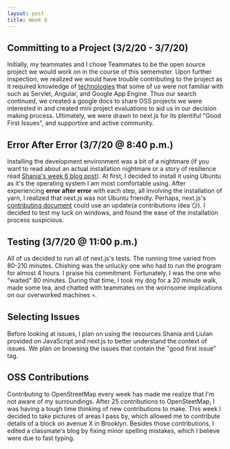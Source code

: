 ```yaml
---
layout: post
title: Week 6
---
```


Committing to a Project (3/2/20 - 3/7/20)
---
Initially, my teammates and I chose Teammates to be the open source project we would work on in the course of this sememster. Upon further inspection, we realized we would have trouble contributing to the project as it required knowledge of [technologies](https://github.com/TEAMMATES/teammates/blob/master/docs/CONTRIBUTING.md) that some of us were not familiar with such as Servlet, Angular, and Google App Engine. Thus our search continued, we created a google docs to share OSS projects we were interested in and created mini project evaluations to aid us in our decision making process. Ultimately, we were drawn to next.js for its plentiful "Good First Issues", and supportive and active community. 

Error After Error (3/7/20 @ 8:40 p.m.)
---
Installing the development environment was a bit of a nightmare (if you want to read about an actual installation nightmare or a story of resilience read [Shania's week 6 blog post]()). At first, I decided to install it using Ubuntu as it's the operating system I am most comfortable using. After experiencing **error after error** with each step, all involving the installation of yarn, I realized that next.js was not Ubuntu friendly. Perhaps, next.js's [contributing document](https://github.com/zeit/next.js/blob/canary/contributing.md) could use an update(a contributions idea :smirk:). I decided to test my luck on windows, and found the ease of the installation process suspicious.

Testing (3/7/20 @ 11:00 p.m.)
---
All of us decided to run all of next.js's tests. The running time varied from 80-210 minutes. Chishing was the unlucky one who had to run the program for almost 4 hours. I praise his commitment. Fortunately, I was the one who "waited" 80 minutes. During that time, I took my dog for a 20 minute walk, made some tea, and chatted with teammates on the worrisome implications on our overworked machines :skull:. 

Selecting Issues
---
Before looking at issues, I plan on using the resources Shania and Liulan provided on JavaScript and next.js to better understand the context of issues. We plan on browsing the issues that contain the "good first issue" tag.

OSS Contributions
---
Contributing to OpenStreetMap every week has made me realize that I'm not aware of my surroundings. After 25 contributions to OpenSteetMap, I was having a tough time thinking of new contributions to make. This week I decided to take pictures of areas I pass by, which allowed me to contribute details of a block on avenue X in Brooklyn. Besides those contributions, I edited a classmate's blog by fixing minor spelling mistakes, which I believe were due to fast typing.
